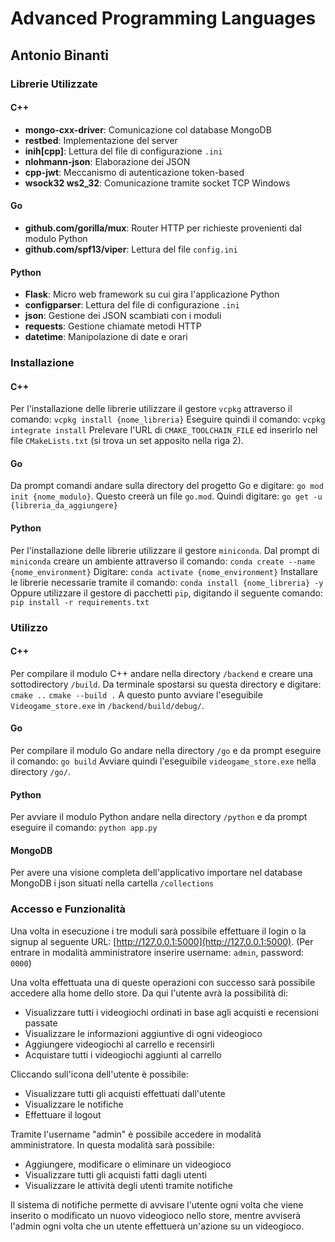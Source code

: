 # Advanced Programming Languages

## Antonio Binanti

### Librerie Utilizzate

#### C++
- **mongo-cxx-driver**: Comunicazione col database MongoDB
- **restbed**: Implementazione del server
- **inih[cpp]**: Lettura del file di configurazione `.ini`
- **nlohmann-json**: Elaborazione dei JSON
- **cpp-jwt**: Meccanismo di autenticazione token-based
- **wsock32 ws2_32**: Comunicazione tramite socket TCP Windows

#### Go
- **github.com/gorilla/mux**: Router HTTP per richieste provenienti dal modulo Python
- **github.com/spf13/viper**: Lettura del file `config.ini`

#### Python
- **Flask**: Micro web framework su cui gira l'applicazione Python
- **configparser**: Lettura del file di configurazione `.ini`
- **json**: Gestione dei JSON scambiati con i moduli
- **requests**: Gestione chiamate metodi HTTP
- **datetime**: Manipolazione di date e orari

### Installazione

#### C++
Per l'installazione delle librerie utilizzare il gestore `vcpkg` attraverso il comando: `vcpkg install {nome_libreria}`
Eseguire quindi il comando: `vcpkg integrate install`
Prelevare l'URL di `CMAKE_TOOLCHAIN_FILE` ed inserirlo nel file `CMakeLists.txt` (si trova un set apposito nella riga 2).

#### Go
Da prompt comandi andare sulla directory del progetto Go e digitare: `go mod init {nome_modulo}`.
Questo creerà un file `go.mod`. Quindi digitare: `go get -u {libreria_da_aggiungere}`

#### Python
Per l'installazione delle librerie utilizzare il gestore `miniconda`. Dal prompt di `miniconda` creare un ambiente attraverso il comando: `conda create --name {nome_environment}`
Digitare: `conda activate {nome_environment}`
Installare le librerie necessarie tramite il comando: `conda install {nome_libreria} -y`
Oppure utilizzare il gestore di pacchetti `pip`, digitando il seguente comando: `pip install -r requirements.txt`

### Utilizzo

#### C++
Per compilare il modulo C++ andare nella directory `/backend` e creare una sottodirectory `/build`. Da terminale spostarsi su questa directory e digitare:
`cmake ..`
`cmake --build .`
A questo punto avviare l'eseguibile `Videogame_store.exe` in `/backend/build/debug/`.

#### Go
Per compilare il modulo Go andare nella directory `/go` e da prompt eseguire il comando: `go build`
Avviare quindi l'eseguibile `videogame_store.exe` nella directory `/go/`.

#### Python
Per avviare il modulo Python andare nella directory `/python` e da prompt eseguire il comando: `python app.py`

#### MongoDB
Per avere una visione completa dell'applicativo importare nel database MongoDB i json situati nella cartella `/collections`

### Accesso e Funzionalità

Una volta in esecuzione i tre moduli sarà possibile effettuare il login o la signup al seguente URL: [http://127.0.0.1:5000](http://127.0.0.1:5000).
(Per entrare in modalità amministratore inserire username: `admin`, password: `0000`)

Una volta effettuata una di queste operazioni con successo sarà possibile accedere alla home dello store. Da qui l'utente avrà la possibilità di:
- Visualizzare tutti i videogiochi ordinati in base agli acquisti e recensioni passate
- Visualizzare le informazioni aggiuntive di ogni videogioco
- Aggiungere videogiochi al carrello e recensirli
- Acquistare tutti i videogiochi aggiunti al carrello

Cliccando sull'icona dell'utente è possibile:
- Visualizzare tutti gli acquisti effettuati dall'utente
- Visualizzare le notifiche
- Effettuare il logout

Tramite l'username "admin" è possibile accedere in modalità amministratore. In questa modalità sarà possibile:
- Aggiungere, modificare o eliminare un videogioco
- Visualizzare tutti gli acquisti fatti dagli utenti
- Visualizzare le attività degli utenti tramite notifiche

Il sistema di notifiche permette di avvisare l'utente ogni volta che viene inserito o modificato un nuovo videogioco nello store, mentre avviserà l'admin ogni volta che un utente effettuerà un'azione su un videogioco.

